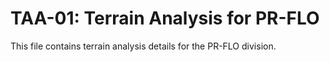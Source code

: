 # TAA-01: Terrain Analysis for PR-FLO

This file contains terrain analysis details for the PR-FLO division.
